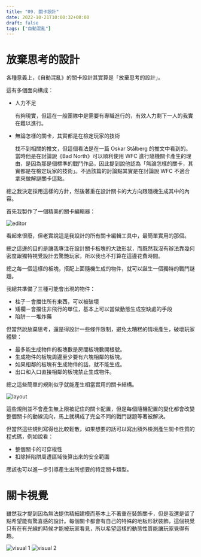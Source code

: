 ```yaml
---
title: "09. 關卡設計"
date: 2022-10-21T10:00:32+08:00
draft: false
tags: ["自動混亂"]
---
```


# 放棄思考的設計

各種意義上，《自動混亂》的關卡設計其實算是「放棄思考的設計」。

這有多個面向構成：

- 人力不足

    有夠現實，但這在一般團隊中是需要有專職進行的，有效人力剩下一人的我實在難以進行。

- 無論怎樣的關卡，其實都是在檢定玩家的技術

    找不到相關的推文，但這個看法是在一篇 Oskar Stålberg 的推文中看到的。當時他是在討論說《Bad North》可以順利使用 WFC 進行隨機關卡產生的理由，是因為那是個標準的戰鬥作品，因此提到說他認為「無論怎樣的關卡，其實都是在檢定玩家的技術」。不過該篇的討論點其實是在討論說 WFC 不適合拿來做解謎關卡這點。

總之我決定採用這樣的方針，然後著重在設計關卡的大方向跟隨機生成其中的內容。

首先我製作了一個精美的關卡編輯器：

![editor](/images/posts/autopanic-devlog/0009/1.png)


看起來很廢，但老實說這是我設計的所有關卡編輯工具中，最簡單實用的那個。

總之這邊的目的是讓我專注在設計關卡板塊的大致形狀，而既然我沒有辦法靠幾何密度跟獨特視覺設計去驚艷玩家，所以我也不打算在這邊花費時間。

總之每一個這樣的板塊，搭配上面隨機生成的物件，就可以誕生一個獨特的戰鬥謎題。

我總共準備了三種可能會出現的物件：

- 柱子－會擋住所有東西，可以被破壞
- 矮欄－會擋住非飛行的單位，基本上可以當做動態生成空缺處的手段
- 陷阱－一堆炸藥

但當然說放棄思考，還是得設計一些條件限制，避免太糟糕的情境產生，破壞玩家體驗：

- 最多能生成物件的板塊數是房間板塊數開根號。
- 生成物件的板塊周邊至少要有六塊相鄰的板塊。
- 如果相鄰的板塊有生成物件的話，就不能生成。
- 出口和入口直接相鄰的板塊禁止生成物件。

總之這些簡單的規則似乎就能產生相當實用的關卡結構。

![layout](/images/posts/autopanic-devlog/0009/2.gif)

這些規則並不會產生無上限被記住的關卡配置，但是每個隨機配置的變化都會改變整個關卡的動線流向，馬上就構成了完全不同的戰鬥謎題等著被解決。

但當然這些規則寫得也比較鬆散，如果想要的話可以寫出額外檢測產生關卡性質的程式碼，例如說看：

- 整個關卡的可穿梭性
- 扣除掉陷阱周遭區域後算出來的安全範圍

應該也可以進一步引導產生出所想要的特定關卡類型。

# 關卡視覺
雖然我才提到因為無法提供精細建模而基本上不著重在裝飾關卡，但是我還是留了點希望能有驚喜感的設計。每個關卡都會有自己的特殊的地板形狀裝飾，這個視覺只有在有光線的時候才能被玩家看見，所以希望這樣的動態性質能讓玩家覺得有趣。

![visual 1](/images/posts/autopanic-devlog/0009/3.png)
![visual 2](/images/posts/autopanic-devlog/0009/4.png)